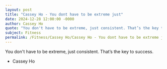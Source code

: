 ```yaml
---
layout: post
title: "Cassey Ho - You dont have to be extreme just"
date: 2024-12-28 12:00:00 -0000
author: Cassey Ho
quote: "You don't have to be extreme, just consistent. That’s the key to success."
subject: Fitness
permalink: /Fitness/Cassey Ho/Cassey Ho - You dont have to be extreme just
---
```


You don't have to be extreme, just consistent. That’s the key to success.

- Cassey Ho
